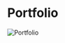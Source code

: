 # Portfolio
<img src="https://user-images.githubusercontent.com/54352598/112718305-1d63d100-8f18-11eb-9614-ddce4e0d5edf.jpg" alt="Portfolio">
